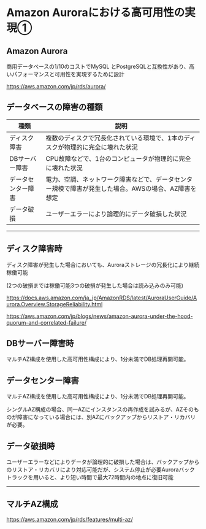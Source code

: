 # Amazon Auroraにおける⾼可⽤性の実現①

## Amazon Aurora
商⽤データベースの1/10のコストでMySQL とPostgreSQLと互換性があり、⾼いパフォーマンスと可⽤性を実現するために設計

https://aws.amazon.com/jp/rds/aurora/

## データベースの障害の種類

|  種類  |  説明  |
| ---- | ---- |
|  ディスク障害  |  複数のディスクで冗⻑化されている環境で、1本のディスクが物理的に完全に壊れた状況  |
|  DBサーバー障害  |  CPU故障などで、1台のコンピュータが物理的に完全に壊れた状況  |
|  データセンター障害  |  電⼒、空調、ネットワーク障害などで、データセンター規模で障害が発⽣した場合。AWSの場合、AZ障害を想定  |
|  データ破損  |  ユーザーエラーにより論理的にデータ破損した状況  |

---

## ディスク障害時

ディスク障害が発⽣した場合においても、Auroraストレージの冗⻑化により継続稼働可能

(2つの破損までは稼働可能3つの破損が発⽣した場合は読み込みのみ可能)

https://docs.aws.amazon.com/ja_jp/AmazonRDS/latest/AuroraUserGuide/Aurora.Overview.StorageReliability.html

https://aws.amazon.com/jp/blogs/news/amazon-aurora-under-the-hood-quorum-and-correlated-failure/

## DBサーバー障害時

マルチAZ構成を使⽤した⾼可⽤性構成により、1分未満でDB処理再開可能。

## データセンター障害

マルチAZ構成を使⽤した⾼可⽤性構成により、1分未満でDB処理再開可能。

シングルAZ構成の場合、同⼀AZにインスタンスの再作成を試みるが、AZそのものが障害になっている場合には、別AZにバックアップからリストア・リカバリが必要。

## データ破損時
ユーザーエラーなどによりデータが論理的に破損した場合は、バックアップからのリストア・リカバリにより対応可能だが、システム停⽌が必要Auroraバックトラックを⽤いると、より短い時間で最⼤72時間内の地点に復旧可能

---

## マルチAZ構成

https://aws.amazon.com/jp/rds/features/multi-az/